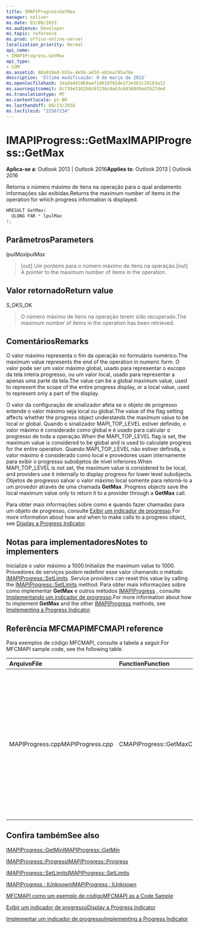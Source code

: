 ```yaml
---
title: IMAPIProgressGetMax
manager: soliver
ms.date: 03/09/2015
ms.audience: Developer
ms.topic: reference
ms.prod: office-online-server
localization_priority: Normal
api_name:
- IMAPIProgress.GetMax
api_type:
- COM
ms.assetid: 88a910ed-b55a-4e5b-a43d-eb3ea795a70e
description: 'Última modificação: 9 de março de 2015'
ms.openlocfilehash: 2dadad410b9aaf1401d792de373e561c29183a12
ms.sourcegitcommit: 0cf39e5382b8c6f236c8a63c6036849ed3527ded
ms.translationtype: MT
ms.contentlocale: pt-BR
ms.lasthandoff: 08/23/2018
ms.locfileid: "22567234"
---
```

# <a name="imapiprogressgetmax"></a><span data-ttu-id="1a9cf-103">IMAPIProgress::GetMax</span><span class="sxs-lookup"><span data-stu-id="1a9cf-103">IMAPIProgress::GetMax</span></span>

  
  
<span data-ttu-id="1a9cf-104">**Aplica-se a**: Outlook 2013 | Outlook 2016</span><span class="sxs-lookup"><span data-stu-id="1a9cf-104">**Applies to**: Outlook 2013 | Outlook 2016</span></span> 
  
<span data-ttu-id="1a9cf-105">Retorna o número máximo de itens na operação para o qual andamento informações são exibidas.</span><span class="sxs-lookup"><span data-stu-id="1a9cf-105">Returns the maximum number of items in the operation for which progress information is displayed.</span></span>
  
```cpp
HRESULT GetMax(
  ULONG FAR * lpulMax
);
```

## <a name="parameters"></a><span data-ttu-id="1a9cf-106">Parâmetros</span><span class="sxs-lookup"><span data-stu-id="1a9cf-106">Parameters</span></span>

 <span data-ttu-id="1a9cf-107">_lpulMax_</span><span class="sxs-lookup"><span data-stu-id="1a9cf-107">_lpulMax_</span></span>
  
> <span data-ttu-id="1a9cf-108">[out] Um ponteiro para o número máximo de itens na operação.</span><span class="sxs-lookup"><span data-stu-id="1a9cf-108">[out] A pointer to the maximum number of items in the operation.</span></span>
    
## <a name="return-value"></a><span data-ttu-id="1a9cf-109">Valor retornado</span><span class="sxs-lookup"><span data-stu-id="1a9cf-109">Return value</span></span>

<span data-ttu-id="1a9cf-110">S_OK</span><span class="sxs-lookup"><span data-stu-id="1a9cf-110">S_OK</span></span> 
  
> <span data-ttu-id="1a9cf-111">O número máximo de itens na operação terem sido recuperado.</span><span class="sxs-lookup"><span data-stu-id="1a9cf-111">The maximum number of items in the operation has been retrieved.</span></span>
    
## <a name="remarks"></a><span data-ttu-id="1a9cf-112">Comentários</span><span class="sxs-lookup"><span data-stu-id="1a9cf-112">Remarks</span></span>

<span data-ttu-id="1a9cf-113">O valor máximo representa o fim da operação no formulário numérico.</span><span class="sxs-lookup"><span data-stu-id="1a9cf-113">The maximum value represents the end of the operation in numeric form.</span></span> <span data-ttu-id="1a9cf-114">O valor pode ser um valor máximo global, usado para representar o escopo da tela inteira progresso, ou um valor local, usado para representar a apenas uma parte da tela.</span><span class="sxs-lookup"><span data-stu-id="1a9cf-114">The value can be a global maximum value, used to represent the scope of the entire progress display, or a local value, used to represent only a part of the display.</span></span> 
  
<span data-ttu-id="1a9cf-115">O valor da configuração de sinalizador afeta se o objeto de progresso entende o valor máximo seja local ou global.</span><span class="sxs-lookup"><span data-stu-id="1a9cf-115">The value of the flag setting affects whether the progress object understands the maximum value to be local or global.</span></span> <span data-ttu-id="1a9cf-116">Quando o sinalizador MAPI_TOP_LEVEL estiver definido, o valor máximo é considerado como global e é usado para calcular o progresso de toda a operação.</span><span class="sxs-lookup"><span data-stu-id="1a9cf-116">When the MAPI_TOP_LEVEL flag is set, the maximum value is considered to be global and is used to calculate progress for the entire operation.</span></span> <span data-ttu-id="1a9cf-117">Quando MAPI_TOP_LEVEL não estiver definida, o valor máximo é considerado como local e provedores usam internamente para exibir o progresso subobjetos de nível inferiores.</span><span class="sxs-lookup"><span data-stu-id="1a9cf-117">When MAPI_TOP_LEVEL is not set, the maximum value is considered to be local, and providers use it internally to display progress for lower level subobjects.</span></span> <span data-ttu-id="1a9cf-118">Objetos de progresso salvar o valor máximo local somente para retorná-lo a um provedor através de uma chamada **GetMax** .</span><span class="sxs-lookup"><span data-stu-id="1a9cf-118">Progress objects save the local maximum value only to return it to a provider through a **GetMax** call.</span></span> 
  
<span data-ttu-id="1a9cf-119">Para obter mais informações sobre como e quando fazer chamadas para um objeto de progresso, consulte [Exibir um indicador de progresso](how-to-display-a-progress-indicator.md).</span><span class="sxs-lookup"><span data-stu-id="1a9cf-119">For more information about how and when to make calls to a progress object, see [Display a Progress Indicator](how-to-display-a-progress-indicator.md).</span></span>
  
## <a name="notes-to-implementers"></a><span data-ttu-id="1a9cf-120">Notas para implementadores</span><span class="sxs-lookup"><span data-stu-id="1a9cf-120">Notes to implementers</span></span>

<span data-ttu-id="1a9cf-121">Inicialize o valor máximo a 1000.</span><span class="sxs-lookup"><span data-stu-id="1a9cf-121">Initialize the maximum value to 1000.</span></span> <span data-ttu-id="1a9cf-122">Provedores de serviços podem redefinir esse valor chamando o método [IMAPIProgress::SetLimits](imapiprogress-setlimits.md) .</span><span class="sxs-lookup"><span data-stu-id="1a9cf-122">Service providers can reset this value by calling the [IMAPIProgress::SetLimits](imapiprogress-setlimits.md) method.</span></span> <span data-ttu-id="1a9cf-123">Para obter mais informações sobre como implementar **GetMax** e outros métodos [IMAPIProgress](imapiprogressiunknown.md) , consulte [Implementando um indicador de progresso](implementing-a-progress-indicator.md).</span><span class="sxs-lookup"><span data-stu-id="1a9cf-123">For more information about how to implement **GetMax** and the other [IMAPIProgress](imapiprogressiunknown.md) methods, see [Implementing a Progress Indicator](implementing-a-progress-indicator.md).</span></span>
  
## <a name="mfcmapi-reference"></a><span data-ttu-id="1a9cf-124">Referência MFCMAPI</span><span class="sxs-lookup"><span data-stu-id="1a9cf-124">MFCMAPI reference</span></span>

<span data-ttu-id="1a9cf-125">Para exemplos de código MFCMAPI, consulte a tabela a seguir.</span><span class="sxs-lookup"><span data-stu-id="1a9cf-125">For MFCMAPI sample code, see the following table.</span></span>
  
|<span data-ttu-id="1a9cf-126">**Arquivo**</span><span class="sxs-lookup"><span data-stu-id="1a9cf-126">**File**</span></span>|<span data-ttu-id="1a9cf-127">**Function**</span><span class="sxs-lookup"><span data-stu-id="1a9cf-127">**Function**</span></span>|<span data-ttu-id="1a9cf-128">**Comment**</span><span class="sxs-lookup"><span data-stu-id="1a9cf-128">**Comment**</span></span>|
|:-----|:-----|:-----|
|<span data-ttu-id="1a9cf-129">MAPIProgress.cpp</span><span class="sxs-lookup"><span data-stu-id="1a9cf-129">MAPIProgress.cpp</span></span>  <br/> |<span data-ttu-id="1a9cf-130">CMAPIProgress::GetMax</span><span class="sxs-lookup"><span data-stu-id="1a9cf-130">CMAPIProgress::GetMax</span></span>  <br/> |<span data-ttu-id="1a9cf-131">MFCMAPI usa o método **IMAPIProgress::GetMax** para obter o valor máximo para o objeto de andamento.</span><span class="sxs-lookup"><span data-stu-id="1a9cf-131">MFCMAPI uses the **IMAPIProgress::GetMax** method to get the maximum value for the progress object.</span></span> <span data-ttu-id="1a9cf-132">Retorna a 1000, a menos que limites anteriormente foram definidos com o método **IMAPIProgress::SetLimits** .</span><span class="sxs-lookup"><span data-stu-id="1a9cf-132">Returns 1000 unless limits have previously been set with the **IMAPIProgress::SetLimits** method.</span></span>  <br/> |
   
## <a name="see-also"></a><span data-ttu-id="1a9cf-133">Confira também</span><span class="sxs-lookup"><span data-stu-id="1a9cf-133">See also</span></span>



[<span data-ttu-id="1a9cf-134">IMAPIProgress::GetMin</span><span class="sxs-lookup"><span data-stu-id="1a9cf-134">IMAPIProgress::GetMin</span></span>](imapiprogress-getmin.md)
  
[<span data-ttu-id="1a9cf-135">IMAPIProgress::Progress</span><span class="sxs-lookup"><span data-stu-id="1a9cf-135">IMAPIProgress::Progress</span></span>](imapiprogress-progress.md)
  
[<span data-ttu-id="1a9cf-136">IMAPIProgress::SetLimits</span><span class="sxs-lookup"><span data-stu-id="1a9cf-136">IMAPIProgress::SetLimits</span></span>](imapiprogress-setlimits.md)
  
[<span data-ttu-id="1a9cf-137">IMAPIProgress : IUnknown</span><span class="sxs-lookup"><span data-stu-id="1a9cf-137">IMAPIProgress : IUnknown</span></span>](imapiprogressiunknown.md)


[<span data-ttu-id="1a9cf-138">MFCMAPI como um exemplo de código</span><span class="sxs-lookup"><span data-stu-id="1a9cf-138">MFCMAPI as a Code Sample</span></span>](mfcmapi-as-a-code-sample.md)
  
[<span data-ttu-id="1a9cf-139">Exibir um indicador de progresso</span><span class="sxs-lookup"><span data-stu-id="1a9cf-139">Display a Progress Indicator</span></span>](how-to-display-a-progress-indicator.md)
  
[<span data-ttu-id="1a9cf-140">Implementar um indicador de progresso</span><span class="sxs-lookup"><span data-stu-id="1a9cf-140">Implementing a Progress Indicator</span></span>](implementing-a-progress-indicator.md)

